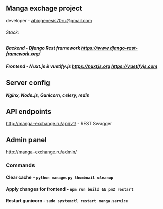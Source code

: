 ## Manga exchage project

developer - abiogenesis70ru@gmail.com

###### Stack:

##### Backend - Django Rest framework https://www.django-rest-framework.org/

##### Frontend - Nuxt.js & vuetify.js https://nuxtjs.org https://vuetifyjs.com

## Server config

##### Nginx, Node.js, Gunicorn, celery, redis

## API endpoints
http://manga-exchange.ru/api/v1/ - REST Swagger

## Admin panel
http://manga-exchange.ru/admin/

### Commands

#### Clear cache - `python manage.py thumbnail cleanup`
#### Apply changes for frontend - `npm run build && pm2 restart`
#### Restart gunicorn - `sudo systemctl restart manga.service`


